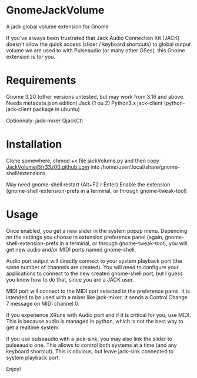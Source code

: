 # GnomeJackVolume
A jack global volume extension for Gnome 

If you've always been frustrated that Jack Audio Connection Kit (JACK) doesn't allow the quick access (slider / keyboard shortcuts) to global output volume we are used to with Pulseaudio (or many other OSes), this Gnome extension is for you.

Requirements
============

Gnome 3.20 (other versions untested, but may work from 3.16 and above. Needs metadata.json edition)
Jack (1 ou 2)
Python3.x
jack-client (python-jack-client package in ubuntu)

Optionnaly:
jack-mixer
QjackCtl

Installation
============

Clone somewhere, chmod +x file jackVolume.py and then copy JackVolume@fr33z00.github.com into /home/user/.local/share/gnome-shell/extensions

May need gnome-shell restart (Alt+F2 r Enter) 
Enable the extension (gnome-shell-extension-prefs in a terminal, or through gnome-tweak-tool)

Usage
=====

Once enabled, you get a new slider in the system popup menu.
Depending on the settings you choose in extension preference panel (again, gnome-shell-extension-prefs in a terminal, or through gnome-tweak-tool), you will get new audio and/or MIDI ports named gnome-shell.

Audio port output will directly connect to your system playback port (the same number of channels are created).
You will need to configure your applications to connect to the new created gnome-shell port, but I guess you know how to do that, since you are a JACK user.

MIDI port will connect to the MIDI port selected in the preference panel. It is intended to be used with a mixer like jack-mixer. It sends a Control Change 7 message on MIDI channel 0.

If you experience XRuns with Audio port and if it is critical for you, use MIDI. This is because audio is managed in python, which is not the best way to get a realtime system.

If you use pulseaudio with a jack-sink, you may also link the slider to pulseaudio one. This allows to control both systems at a time (and any keyboard shortcut). This is obvious, but leave jack-sink connected to system playback port.

Enjoy!
